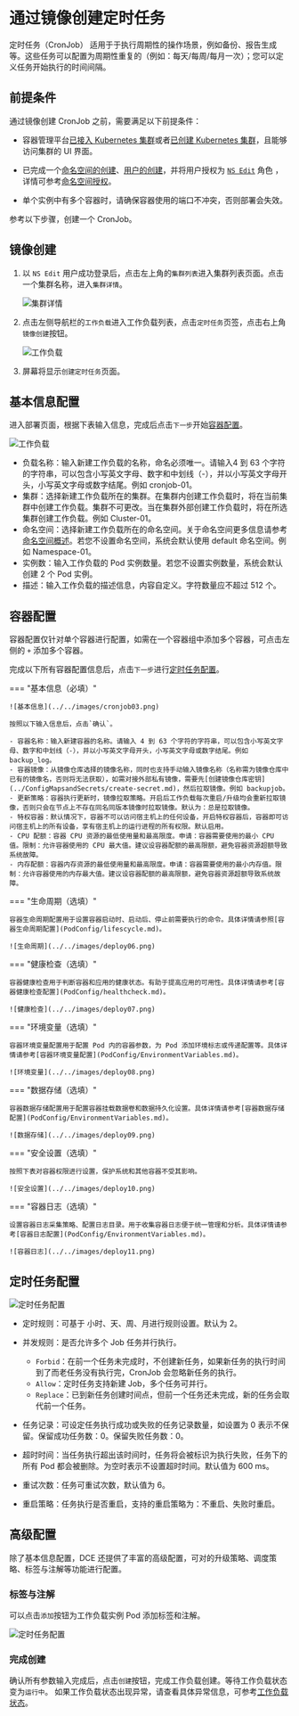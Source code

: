 # 通过镜像创建定时任务

定时任务（CronJob） 适用于于执行周期性的操作场景，例如备份、报告生成等。这些任务可以配置为周期性重复的（例如：每天/每周/每月一次）；您可以定义任务开始执行的时间间隔。

## 前提条件

通过镜像创建 CronJob 之前，需要满足以下前提条件：

- 容器管理平台[已接入 Kubernetes 集群](../Clusters/JoinACluster.md)或者[已创建 Kubernetes 集群](../Clusters/CreateCluster.md)，且能够访问集群的 UI 界面。

- 已完成一个[命名空间的创建](../Namespaces/createns.md)、[用户的创建](../../../ghippo/04UserGuide/01UserandAccess/User.md)，并将用户授权为 [`NS Edit`](../Permissions/PermissionBrief.md#ns-edit) 角色 ，详情可参考[命名空间授权](../Permissions/Cluster-NSAuth.md)。

- 单个实例中有多个容器时，请确保容器使用的端口不冲突，否则部署会失效。

参考以下步骤，创建一个 CronJob。

## 镜像创建

1. 以 `NS Edit` 用户成功登录后，点击左上角的`集群列表`进入集群列表页面。点击一个集群名称，进入`集群详情`。

    ![集群详情](../../images/deploy01.png)

2. 点击左侧导航栏的`工作负载`进入工作负载列表，点击`定时任务`页签，点击右上角`镜像创建`按钮。

    ![工作负载](../../images/cronjob01.png)

3. 屏幕将显示`创建定时任务`页面。

## 基本信息配置

进入部署页面，根据下表输入信息，完成后点击`下一步`开始[容器配置](#4-容器配置)。

![工作负载](../../images/cronjob02.png)

- 负载名称：输入新建工作负载的名称，命名必须唯一。请输入4 到 63 个字符的字符串，可以包含小写英文字母、数字和中划线（-），并以小写英文字母开头，小写英文字母或数字结尾。例如 cronjob-01。
- 集群：选择新建工作负载所在的集群。在集群内创建工作负载时，将在当前集群中创建工作负载。集群不可更改。当在集群外部创建工作负载时，将在所选集群创建工作负载。例如 Cluster-01。
- 命名空间：选择新建工作负载所在的命名空间。关于命名空间更多信息请参考[命名空间概述](../Namespaces/createns.md)。若您不设置命名空间，系统会默认使用 default 命名空间。例如 Namespace-01。
- 实例数：输入工作负载的 Pod 实例数量。若您不设置实例数量，系统会默认创建 2 个 Pod 实例。
- 描述：输入工作负载的描述信息，内容自定义。字符数量应不超过 512 个。

## 容器配置

容器配置仅针对单个容器进行配置，如需在一个容器组中添加多个容器，可点击左侧的 `+` 添加多个容器。

完成以下所有容器配置信息后，点击`下一步`进行[定时任务配置](#5-定时任务配置)。

=== "基本信息（必填）"

    ![基本信息](../../images/cronjob03.png)

    按照以下输入信息后，点击`确认`。

    - 容器名称：输入新建容器的名称。请输入 4 到 63 个字符的字符串，可以包含小写英文字母、数字和中划线（-），并以小写英文字母开头，小写英文字母或数字结尾。例如 backup_log。
    - 容器镜像：从镜像仓库选择的镜像名称，同时也支持手动输入镜像名称（名称需为镜像仓库中已有的镜像名，否则将无法获取），如需对接外部私有镜像，需要先[创建镜像仓库密钥](../ConfigMapsandSecrets/create-secret.md)，然后拉取镜像。例如 backupjob。
    - 更新策略：容器执行更新时，镜像拉取策略。开启后工作负载每次重启/升级均会重新拉取镜像，否则只会在节点上不存在同名同版本镜像时拉取镜像。默认为：总是拉取镜像。
    - 特权容器：默认情况下，容器不可以访问宿主机上的任何设备，开启特权容器后，容器即可访问宿主机上的所有设备，享有宿主机上的运行进程的所有权限。默认启用。
    - CPU 配额：容器 CPU 资源的最低使用量和最高限度。申请：容器需要使用的最小 CPU 值。限制：允许容器使用的 CPU 最大值。建议设容器配额的最高限额，避免容器资源超额导致系统故障。
    - 内存配额：容器内存资源的最低使用量和最高限度。申请：容器需要使用的最小内存值。限制：允许容器使用的内存最大值。建议设容器配额的最高限额，避免容器资源超额导致系统故障。

=== "生命周期（选填）"

    容器生命周期配置用于设置容器启动时、启动后、停止前需要执行的命令。具体详情请参照[容器生命周期配置](PodConfig/lifescycle.md)。

    ![生命周期](../../images/deploy06.png)

=== "健康检查（选填）"

    容器健康检查用于判断容器和应用的健康状态。有助于提高应用的可用性。具体详情请参考[容器健康检查配置](PodConfig/healthcheck.md)。

    ![健康检查](../../images/deploy07.png)

=== "环境变量（选填）"

    容器环境变量配置用于配置 Pod 内的容器参数，为 Pod 添加环境标志或传递配置等。具体详情请参考[容器环境变量配置](PodConfig/EnvironmentVariables.md)。

    ![环境变量](../../images/deploy08.png)

=== "数据存储（选填）"

    容器数据存储配置用于配置容器挂载数据卷和数据持久化设置。具体详情请参考[容器数据存储配置](PodConfig/EnvironmentVariables.md)。

    ![数据存储](../../images/deploy09.png)

=== "安全设置（选填）"

    按照下表对容器权限进行设置，保护系统和其他容器不受其影响。

    ![安全设置](../../images/deploy10.png)

=== "容器日志（选填）"

    设置容器日志采集策略、配置日志目录。用于收集容器日志便于统一管理和分析。具体详情请参考[容器日志配置](PodConfig/EnvironmentVariables.md)。
    
    ![容器日志](../../images/deploy11.png)

## 定时任务配置

![定时任务配置](../../images/cronjob04.png)

- 定时规则：可基于 小时、天、周、月进行规则设置。默认为 2。
- 并发规则：是否允许多个 Job 任务并行执行。

    - `Forbid`：在前一个任务未完成时，不创建新任务，如果新任务的执行时间到了而老任务没有执行完，CronJob 会忽略新任务的执行。
    - `Allow`：定时任务支持新建 Job，多个任务可并行。
    - `Replace`：已到新任务创建时间点，但前一个任务还未完成，新的任务会取代前一个任务。
    
- 任务记录：可设定任务执行成功或失败的任务记录数量，如设置为 0 表示不保留。保留成功任务数：0。保留失败任务数：0。
- 超时时间：当任务执行超出该时间时，任务将会被标识为执行失败，任务下的所有 Pod 都会被删除。为空时表示不设置超时时间。默认值为 600 ms。
- 重试次数：任务可重试次数，默认值为 6。
- 重启策略：任务执行是否重启，支持的重启策略为：不重启、失败时重启。

## 高级配置

除了基本信息配置，DCE 还提供了丰富的高级配置，可对的升级策略、调度策略、标签与注解等功能进行配置。

### 标签与注解

可以点击`添加`按钮为工作负载实例 Pod 添加标签和注解。

![定时任务配置](../../images/cronjob05.png)

### 完成创建

确认所有参数输入完成后，点击`创建`按钮，完成工作负载创建。等待工作负载状态变为`运行中`。
如果工作负载状态出现异常，请查看具体异常信息，可参考[工作负载状态](../Workloads/PodConfig/workload-status.md)。
